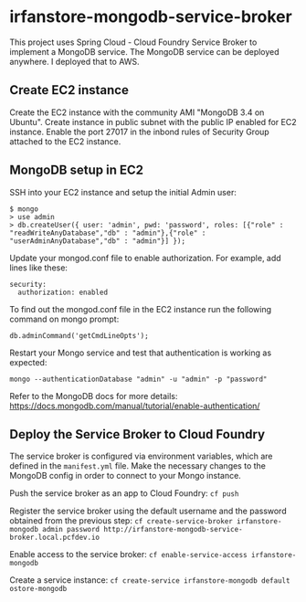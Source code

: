 
# irfanstore-mongodb-service-broker

This project uses Spring Cloud - Cloud Foundry Service Broker to implement a MongoDB service. The MongoDB service can be deployed anywhere. I deployed that to AWS.


## Create EC2 instance
Create the EC2 instance with the community AMI "MongoDB 3.4 on Ubuntu". Create instance in public subnet with the public IP enabled for EC2 instance.
Enable the port 27017 in the inbond rules of Security Group attached to the EC2 instance.


## MongoDB setup in EC2
SSH into your EC2 instance and setup the initial Admin user:

```
$ mongo
> use admin
> db.createUser({ user: 'admin', pwd: 'password', roles: [{"role" : "readWriteAnyDatabase","db" : "admin"},{"role" : "userAdminAnyDatabase","db" : "admin"}] });
```

Update your mongod.conf file to enable authorization. For example, add lines like these:

```
security:
  authorization: enabled
```
To find out the mongod.conf file in the EC2 instance run the following command on mongo prompt:

`db.adminCommand('getCmdLineOpts');`


Restart your Mongo service and test that authentication is working as expected:

`mongo --authenticationDatabase "admin" -u "admin" -p "password"`

Refer to the MongoDB docs for more details: https://docs.mongodb.com/manual/tutorial/enable-authentication/


## Deploy the Service Broker to Cloud Foundry

The service broker is configured via environment variables, which are defined in the `manifest.yml` file. Make the necessary changes to the MongoDB config in order to connect to your Mongo instance.

Push the service broker as an app to Cloud Foundry:
`cf push`

Register the service broker using the default username and the password obtained from the previous step:
`cf create-service-broker irfanstore-mongodb admin password http://irfanstore-mongodb-service-broker.local.pcfdev.io`

Enable access to the service broker:
`cf enable-service-access irfanstore-mongodb`

Create a service instance:
`cf create-service irfanstore-mongodb default ostore-mongodb`
